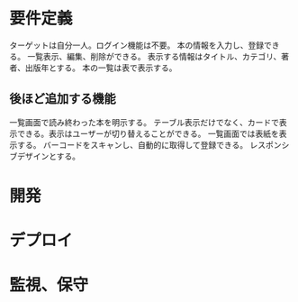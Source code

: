 # 要件定義
ターゲットは自分一人。ログイン機能は不要。
本の情報を入力し、登録できる。
一覧表示、編集、削除ができる。
表示する情報はタイトル、カテゴリ、著者、出版年とする。
本の一覧は表で表示する。

## 後ほど追加する機能
一覧画面で読み終わった本を明示する。
テーブル表示だけでなく、カードで表示できる。表示はユーザーが切り替えることができる。
一覧画面では表紙を表示する。
バーコードをスキャンし、自動的に取得して登録できる。
レスポンシブデザインとする。

# 開発


# デプロイ


# 監視、保守